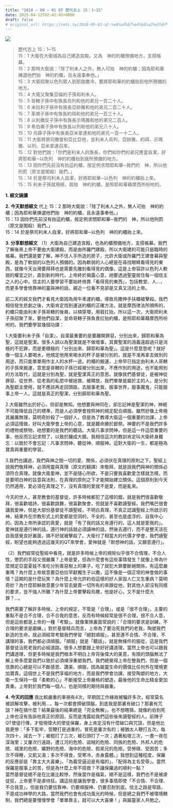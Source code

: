 ```yaml
---
title: "2018 – 09 – 01 QT 歷代志上 15：1~15"
date: 2025-04-12T02:42:45+0800
draft: false
# original_url: https://cmtc.tw/2018-09-01-qt-%e6%ad%b7%e4%bb%a3%e5%bf%97%e4%b8%8a-15%ef%bc%9a115
---
```


![](/images/qt.jpg)
> 歷代志上 15：1\~15  
> 15：1 大衛在大衛城為自己建造宮殿，又為　神的約櫃預備地方，支搭帳幕。  
> 15：2 那時大衛說：「除了利未人之外，無人可抬　神的約櫃；因為耶和華揀選他們抬　神的約櫃，且永遠事奉他。」  
> 15：3 大衛招聚以色列眾人到耶路撒冷，要將耶和華的約櫃抬到他所預備的地方。  
> 15：4 大衛又聚集亞倫的子孫和利未人。  
> 15：5 哥轄子孫中有族長烏列和他的弟兄一百二十人。  
> 15：6 米拉利子孫中有族長亞帥雅和他的弟兄二百二十人。  
> 15：7 革順子孫中有族長約珥和他的弟兄一百三十人。  
> 15：8 以利撒反子孫中有族長示瑪雅和他的弟兄二百人。  
> 15：9 希伯崙子孫中有族長以列和他的弟兄八十人。  
> 15：10 烏薛子孫中有族長亞米拿達和他的弟兄一百一十二人。  
> 15：11 大衛將祭司撒督和亞比亞他，並利未人烏列、亞帥雅、約珥、示瑪雅、以列、亞米拿達召來，  
> 15：12 對他們說：「你們是利未人的族長，你們和你們的弟兄應當自潔，好將耶和華─以色列　神的約櫃抬到我所預備的地方。  
> 15：13 因你們先前沒有抬這約櫃，按定例求問耶和華─我們的　神，所以他刑罰（原文是闖殺）我們。」  
> 15：14 於是祭司利未人自潔，好將耶和華─以色列　神的約櫃抬上來。  
> 15：15 利未子孫就用槓，肩抬　神的約櫃，是照耶和華藉摩西所吩咐的。

**1. 經文誦讀**

**2.  今天默想經文**
代上 15：2 那時大衛說：「除了利未人之外，無人可抬　神的約櫃；因為耶和華揀選他們抬　神的約櫃，且永遠事奉他。」  
15：13 因你們先前沒有抬這約櫃，按定例求問耶和華─我們的　神，所以他刑罰（原文是闖殺）我們。」  
15：14 於是祭司利未人自潔，好將耶和華─以色列　神的約櫃抬上來。

**3. 分享默想經文**
（1）大衛為自己建造宮殿，也為約櫃預備地方，支搭帳幕。我們了解後來上帝不要由大衛建殿，而是由所羅門建殿，所以大衛建的可能只是臨時的帳幕。我們還是要了解，神不住人手所造的房子，允許大衛或所羅門王建會幕與聖殿，是為了軟弱的以色列人預備的。因為軟弱的人心總是在尋找眼睛看得見的東西，就像今天台灣要拜拜也是需要先雕刻看得見的偶像，這是上帝容許以色列人軟弱的權宜之計，直到新約時代，上帝終於揭露心意，祂要透過聖靈居住每一個信主之人的心中。信主的人要學習不要始終倚靠「看得見的東西」，包括教堂、人…，而更多學會倚靠神的靈與神的話，親近一位看不見卻是又真又活的上帝。

前二天的經文我們才看見大衛因為用牛車運約櫃，導致烏撒伸手扶櫃被擊殺。我們相信發生悲劇之後，大衛肯定找到運送約櫃的正確方法，就是摩西律法所頒佈的，約櫃只能由利未子孫哥轄的後裔，以槓穿環，用肩扛抬。所以這一次，大衛把利未子孫招聚了來，要他們自潔，並命哥轄子孫負責扛抬約櫃，是照耶和華藉摩西所吩咐的。我們要學習幾個功課：

1.大衛要利未子孫「自潔」，自潔最重要的是要離開罪惡，分別出來，歸耶和華為聖，這就是聖潔。很多人誤以為聖潔就是不做壞事，其實聖潔的涵義遠超過只是消極的不犯罪，而是更積極的「分別出來、歸耶和華為聖」。這是什麼意思呢？就好像一個主人要喝水，他規定他用來喝水的杯子是被分別的，就是不准再拿去做別的用途，而只能單單用作主人的水杯一途。約櫃的搬運，上帝早已指定由利未人哥轄的子孫來搬運，意思是哥轄的子孫已經被分別出來，不應作別的用途，也不能用別的方法取代，這就是分別為聖，就是聖潔真正的意思。就像我們基督徒，是被神從罪惡、從世界、從老我的私慾中被拯救、被釋放，我們單單是屬於主的人，是分別為聖獻主使用，就不應該再走回頭路，去服事老我，服事世界，服事魔鬼，只能服事上帝一人，這就是真正的聖潔，分別歸耶和華為聖。

2.大衛雖然出於好心，但卻是無知。他想要與神同在，卻忘記神是聖潔的神，神絕不可能降低自己的標準，而是人必須學會按照神的規定配合順服。雖然好像上帝極其嚴厲無理，莫明奇妙殺了一個好人，但是為了教導大衛這一個重要的功課，上帝必須這樣做，好叫大衛學會上帝的心意，就是聽命勝於獻祭。神要的不是我們許多的禮物或祭物，祂想要的是我們的聽話。大衛凡事求問神，但是這一件這麼重要的事，他反而忘記求問了，以致於釀成大錯。我相信這次的教訓肯定叫大衛終身難忘：以致於不會忘記：凡事求問神，聽從神、順服神。這對大衛的一生，都是極為寶貴與重要的學習。

3.我們也講過，我們與神之間一切的愛、關係，必須伏在真理的原則之下。聖經上說我們敬拜神，必須用靈與真理（原文的翻譯）來敬拜，就是說我們與神的關係必須符合真理。就像大衛愛神，並不是隨心所欲，不是只要我喜歡愛怎樣就怎樣，而是要明白神的旨意與法則，在真理的原則之下才能開始建立關係。這個原則到今天仍然適用，愛必須在真理之下，沒有真理的愛就不是愛，而是亂來。

今天的世人，甚至教會的基督徒，許多時候都犯了這樣的錯，就是我們很喜歡敬拜，很喜歡唱詩，很喜歡跳舞，很喜歡聚會，但就是不喜歡讀聖經。我們嘴巴很會講我愛神，但是大部份基督徒不讀聖經，不明白真理，不真正認識聖經上所啟示的神，結果外在宗教形式上的愛都是空洞的，不全的，甚至也是虛浮的、自我中心的。因為上帝所承認的真愛，就是「有了我的話又肯遵行的，這人就是愛我的」。愛神就是遵行神的話，遵行神的話就必須讀神的話，然後去遵行，而不是整天活在自我感覺良好裏面，搞不好就被擊殺了。大衛付了相當大的代價才學會，我們讀聖經，盼望也能夠透過這幾天的QT來學會，愛神就是「默想神的話，又願意遵行」。

（2）我們經常從聖經中看見，就是許多時候上帝的規矩似乎很不合情理，不合人性，懲罰的手段又很嚴厲？上帝是愛，但為什麼會有這些事情發生？就像上帝為什麼規定亞當夏娃不准吃分別善惡樹上的果子，吃了就犯大罪要斷絕關係，有這麼嚴重嗎？為什麼上帝故意要亞伯拉罕獻獨生子以撒，這不像是一個正常的神會做的事情？這開的是什麼玩笑？為什麼上帝允許約伯這樣的好人家毀人亡又生重病？莫明奇妙？為什麼耶穌故意要少年官去變賣一切所有的來跟從他，對其他人卻沒有同樣的要求，豈不強人所難？為什麼上帝要擊殺烏撒，他是好心，又不是什麼大罪？…。

我們需要了解許多時候，上帝的規定，不管是「合理」，或是「很不合理」，主要的重點不是合不合理，合不合我的意思，反而有時候經常是很不合理，很不合人意，但是這些都是上帝的一種「考驗」。就像軍隊裏面常說的：「合理的要求是訓練，不合理的要求是磨練。」對於基督精兵而言，上帝為了要治死我們的老我，陶塑我們新造的生命，就必須經常考驗我們學習「絕對順服」，甚至連不合情、不合理，不講理的事，我們都必須順服。「順服」就是「聽話」，就是無條件的服從，這是我們基督徒治死老我的必經道路。很多人想要跟上帝好好講道理，當然上帝也可以跟我們講道理，但更多時候是我們根本不明白上帝背後偉大的美意，有限的頭腦無法了解上帝多麼愛我們以致於必須煉淨重塑我們。我們總覺得上帝在整我們，但是一個信靠的心總是可以不斷感恩、讚美、順服，因為屬靈生命的價值比任何外在環境更加寶貴。這個世上不是我們享福的地方，而是我們學會功課，接受陶塑的地方，大衛一生保持一個「柔軟的心」不斷接受上帝嚴格的塑造，最後他的生命比精金更加貴重。上帝對於我們每一個人，也是同樣的期待與器重。

**4. 今天的回應**
我比較嚴重的車禍有4次，早期因工作緣故被騙許多次，經常莫名被誤解攻擊，被利用…，每一次都會擠破頭腦，到底我是那裏有破口？那裏有咒詛？神在搞什麼？結果最後的結果總是「完全無解」，也不想瞎猜。就像約伯到死上帝也沒有告訴他真正的原因，反而是洩露給我們這些後來讀聖經的人。前陣子QT使徒行傳，才發現偉大的使徒保羅，身上肯定沒有什麼破口與咒詛，但是他比我更慘：「多下監牢，受鞭打是過重的，冒死是屢次有的；被猶太人鞭打五次，每次四十，減去一下；被棍打了三次，被石頭打了一次；遇著船壞三次，一晝一夜在深海里；又屢次行遠路，遭江河的危險、盜賊的危險、同族的危險、外邦人的危險、城里的危險、曠野的危險、海中的危險、假弟兄的危險。受勞碌、受困苦；多次不得睡，又飢又渴；多次不得食，受寒冷，赤身露體。」我想到這種程度，保羅的反應卻是「靠主大大喜樂」、「為義受逼迫是有福的」、「配得為主名受辱」。當然保羅是服事上的苦，但是為什麼上帝不搭救？不讓保羅過的順利一點？  
當然基督徒絕不是在比誰比較慘，然後當作是福氣，絕不是這樣，我們也不是被虐徒狂，上帝更不是虐待狂。講這些是讓我學會，很多事情即使「不合情、不合理、不合我意」，但是我仍要信靠神、仍要順服神、仍要忍耐到底。信主之路是窄路，不是成功神學的大路，當然我們也會有成功風光的時候，但是總之我們不被環境轄制，我們總是要慢慢學會「單單靠主，就可以大大喜樂！」與屬靈家人共勉之。
